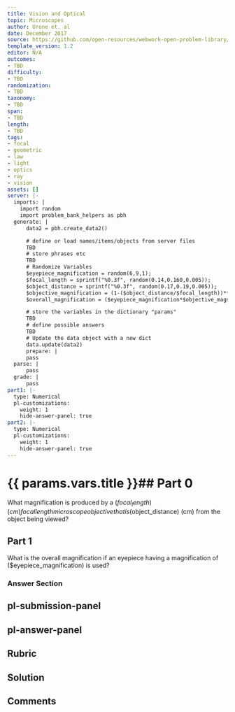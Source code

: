 ```yaml
---
title: Vision and Optical
topic: Microscopes
author: Urone et. al
date: December 2017
source: https://github.com/open-resources/webwork-open-problem-library/tree/master/Contrib/BrockPhysics/College_Physics_Urone/26.Vision_and_Optical/26-04.Microscopes/NU_U17_26_04_002.pg
template_version: 1.2
editor: N/A
outcomes:
- TBD
difficulty:
- TBD
randomization:
- TBD
taxonomy:
- TBD
span:
- TBD
length:
- TBD
tags:
- focal
- geometric
- law
- light
- optics
- ray
- vision
assets: []
server: |-
  imports: |
    import random
    import problem_bank_helpers as pbh
  generate: |
      data2 = pbh.create_data2()

      # define or load names/items/objects from server files
      TBD
      # store phrases etc
      TBD
      # Randomize Variables
      $eyepiece_magnification = random(6,9,1);
      $focal_length = sprintf("%0.3f", random(0.14,0.160,0.005));
      $object_distance = sprintf("%0.3f", random(0.17,0.19,0.005));
      $objective_magnification = (1-($object_distance/$focal_length))**-1;
      $overall_magnification = ($eyepiece_magnification*$objective_magnification);

      # store the variables in the dictionary "params"
      TBD
      # define possible answers
      TBD
      # Update the data object with a new dict
      data.update(data2)
      prepare: |
      pass
  parse: |
      pass
  grade: |
      pass
part1: |-
  type: Numerical
  pl-customizations:
    weight: 1
    hide-answer-panel: true
part2: |-
  type: Numerical
  pl-customizations:
    weight: 1
    hide-answer-panel: true
---
```


# {{ params.vars.title }}## Part 0 
What magnification is produced by a ($focal_length) (cm) focal length microscope objective that is ($object_distance) (cm) from the object being viewed? 
## Part 1 
What is the overall magnification if an eyepiece having a magnification of ($eyepiece_magnification) is used? 


### Answer Section 


## pl-submission-panel 


## pl-answer-panel 


## Rubric 


## Solution 


## Comments 


